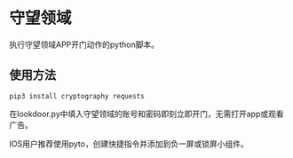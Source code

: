 # 守望领域

执行守望领域APP开门动作的python脚本。

## 使用方法

```
pip3 install cryptography requests
```

在lookdoor.py中填入守望领域的账号和密码即刻立即开门，无需打开app或观看广告。

IOS用户推荐使用pyto，创建快捷指令并添加到负一屏或锁屏小组件。
